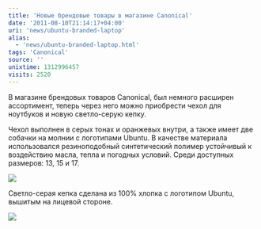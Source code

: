 ```yaml
---
title: 'Новые брендовые товары в магазине Canonical'
date: '2011-08-10T21:14:17+04:00'
uri: 'news/ubuntu-branded-laptop'
alias: 
  - 'news/ubuntu-branded-laptop.html'
tags: 'Canonical'
source: ''
unixtime: 1312996457
visits: 2520
---
```

В магазине брендовых товаров Canonical, был немного расширен ассортимент, теперь через него можно приобрести чехол для ноутбуков и новую светло-серую кепку.

Чехол выполнен в серых тонах и оранжевых внутри, а также имеет две собачки на молнии с логотипами Ubuntu. В качестве материала использовался резиноподобный синтетический полимер устойчивый к воздействию масла, тепла и погодных условий. Среди доступных размеров: 13, 15 и 17.

[![](img/2011/08/10/21-00/ubuntu-neoprene-laptop-sleeve-6029782902-o.jpg)](img/2011/08/10/21-00/ubuntu-neoprene-laptop-sleeve-6029782902-o.jpg)

Светло-серая кепка сделана из 100% хлопка с логотипом Ubuntu, вышитым на лицевой стороне.

[![](img/2011/08/10/21-00/ubuntu-caps-6029782802-o.jpg)](img/2011/08/10/21-00/ubuntu-caps-6029782802-o.jpg)
